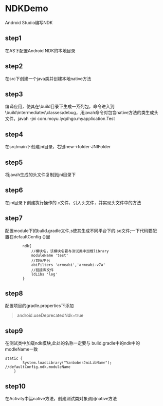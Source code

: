 # NDKDemo  
Android Studio编写NDK  
## step1  
在AS下配置Android NDK的本地目录  
## step2  
在src下创建一个java类并创建本地native方法  
## step3  
编译应用，使其在\build目录下生成一系列包，命令进入到\build\intermediates\classes\debug，用javah命令对包含native方法的类生成头文件，javah -jni com.moyu.lyqdhgo.myapplication.Test  
## step4  
在src/main下创建jni目录，右键new->folder-JNIFolder  
## step5  
将javah生成的头文件复制到jni目录下  
## step6  
在jni目录下创建执行操作的.c文件，引入头文件，并实现头文件中的方法  
## step7  
配置module下的bulid.gradle文件,s使其生成不同平台下的.so文件;一下代码要配置在defaultConfig {}里
```
        ndk{
            //模块名，该模块名要与测试类中加载library
            moduleName 'test'
            //目标平台
            abiFilters 'armeabi','armeabi-v7a'
            //链接库文件
            ldLibs 'log'
        }
```  
## step8  
配置项目的gradle.properties下添加  
> android.useDeprecatedNdk=true  
## step9  
在测试类中加载ndk模块,此处的名称一定要与  bulid.gradle中的ndk中的modleName一致  
```
static {
        System.loadLibrary("YanboberJniLibName");	//defaultConfig.ndk.moduleName
    }
```  
## step10  
在Activity中运native方法，创建测试类对象调用native方法  










